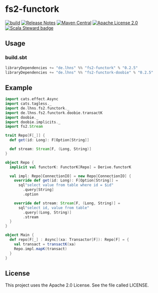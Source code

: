 # fs2-functork

[![build](https://github.com/lhns/fs2-functork/actions/workflows/build.yml/badge.svg)](https://github.com/lhns/fs2-functork/actions/workflows/build.yml)
[![Release Notes](https://img.shields.io/github/release/lhns/fs2-functork.svg?maxAge=3600)](https://github.com/lhns/fs2-functork/releases/latest)
[![Maven Central](https://img.shields.io/maven-central/v/de.lhns/fs2-functork_2.13)](https://search.maven.org/artifact/de.lhns/fs2-functork_2.13)
[![Apache License 2.0](https://img.shields.io/github/license/lhns/fs2-functork.svg?maxAge=3600)](https://www.apache.org/licenses/LICENSE-2.0)
[![Scala Steward badge](https://img.shields.io/badge/Scala_Steward-helping-blue.svg?style=flat&logo=data:image/png;base64,iVBORw0KGgoAAAANSUhEUgAAAA4AAAAQCAMAAAARSr4IAAAAVFBMVEUAAACHjojlOy5NWlrKzcYRKjGFjIbp293YycuLa3pYY2LSqql4f3pCUFTgSjNodYRmcXUsPD/NTTbjRS+2jomhgnzNc223cGvZS0HaSD0XLjbaSjElhIr+AAAAAXRSTlMAQObYZgAAAHlJREFUCNdNyosOwyAIhWHAQS1Vt7a77/3fcxxdmv0xwmckutAR1nkm4ggbyEcg/wWmlGLDAA3oL50xi6fk5ffZ3E2E3QfZDCcCN2YtbEWZt+Drc6u6rlqv7Uk0LdKqqr5rk2UCRXOk0vmQKGfc94nOJyQjouF9H/wCc9gECEYfONoAAAAASUVORK5CYII=)](https://scala-steward.org)

## Usage

### build.sbt

```sbt
libraryDependencies += "de.lhns" %% "fs2-functork" % "0.2.5"
libraryDependencies += "de.lhns" %% "fs2-functork-doobie" % "0.2.5"
```

## Example

```scala
import cats.effect.Async
import cats.tagless._
import de.lhns.fs2.functork._
import de.lhns.fs2.functork.doobie.transactK
import doobie._
import doobie.implicits._
import fs2.Stream

trait Repo[F[_]] {
  def get(id: Long): F[Option[String]]

  def stream: Stream[F, (Long, String)]
}

object Repo {
  implicit val functorK: FunctorK[Repo] = Derive.functorK

  val impl: Repo[ConnectionIO] = new Repo[ConnectionIO] {
    override def get(id: Long): F[Option[String]] =
      sql"select value from table where id = $id"
        .query[String]
        .option

    override def stream: Stream[F, (Long, String)] =
      sql"select id, value from table"
        .query[(Long, String)]
        .stream
  }
}

object Main {
  def repo[F[_] : Async](xa: Transactor[F]): Repo[F] = {
    val transact = transactK(xa)
    Repo.impl.mapK(transact)
  }
}
```

## License

This project uses the Apache 2.0 License. See the file called LICENSE.
